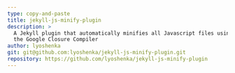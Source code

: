 ```yaml
---
type: copy-and-paste
title: jekyll-js-minify-plugin
description: >
  A Jekyll plugin that automatically minifies all Javascript files using
  the Google Closure Compiler
author: lyoshenka
git: git@github.com:lyoshenka/jekyll-js-minify-plugin.git
repository: https://github.com/lyoshenka/jekyll-js-minify-plugin
---
```

